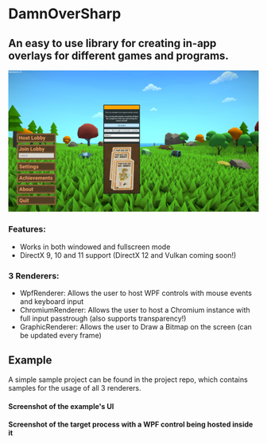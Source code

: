 # DamnOverSharp

## An easy to use library for creating in-app overlays for different games and programs.

![image](targetProcessWPFdemo.png)

### Features:
- Works in both windowed and fullscreen mode
- DirectX 9, 10 and 11 support (DirectX 12 and Vulkan coming soon!)

### 3 Renderers:
- WpfRenderer: Allows the user to host WPF controls with mouse events and keyboard input
- ChromiumRenderer: Allows the user to host a Chromium instance with full input passtrough (also supports transparency!)
- GraphicRenderer: Allows the user to Draw a Bitmap on the screen (can be updated every frame)

## Example

A simple sample project can be found in the project repo, which contains samples for the usage of all 3 renderers.

#### Screenshot of the example's UI

#### Screenshot of the target process with a WPF control being hosted inside it
